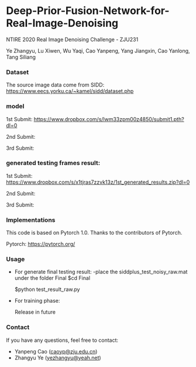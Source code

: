 # Deep-Prior-Fusion-Network-for-Real-Image-Denoising
NTIRE 2020 Real Image Denoising Challenge - ZJU231

Ye Zhangyu, Lu Xiwen, Wu Yaqi, Cao Yanpeng, Yang Jiangxin, Cao Yanlong, Tang Siliang

### Dataset
The source image data come from SIDD: https://www.eecs.yorku.ca/~kamel/sidd/dataset.php

### model

1st Submit:
https://www.dropbox.com/s/lwm33zpm00z4850/submit1.pth?dl=0

2nd Submit:

3rd Submit:

### generated testing frames result:

1st Submit:
https://www.dropbox.com/s/x1tjras7zzvk13z/1st_generated_results.zip?dl=0

2nd Submit:

3rd Submit: 

### Implementations
This code is based on Pytorch 1.0. Thanks to the contributors of Pytorch.

Pytorch: https://pytorch.org/

### Usage

- For generate final testing result:
  -place the siddplus_test_noisy_raw.mat under the folder Final
  $cd Final

  $python test_result_raw.py

- For training phase:

  Release in future

### Contact
If you have any questions, feel free to contact:
- Yanpeng Cao (caoyp@zju.edu.cn)
- Zhangyu Ye (yezhangyu@yeah.net)
